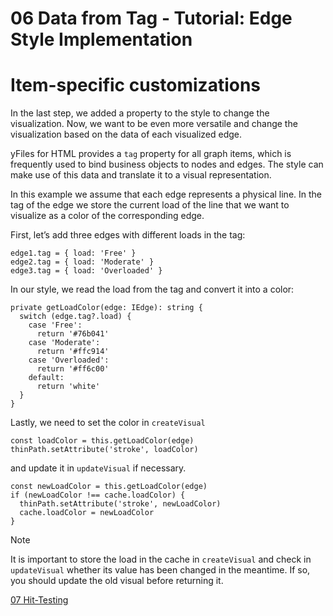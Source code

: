 <!--
 //////////////////////////////////////////////////////////////////////////////
 // @license
 // This file is part of yFiles for HTML 2.6.
 // Use is subject to license terms.
 //
 // Copyright (c) 2000-2024 by yWorks GmbH, Vor dem Kreuzberg 28,
 // 72070 Tuebingen, Germany. All rights reserved.
 //
 //////////////////////////////////////////////////////////////////////////////
-->
# 06 Data from Tag - Tutorial: Edge Style Implementation

# Item-specific customizations

In the last step, we added a property to the style to change the visualization. Now, we want to be even more versatile and change the visualization based on the data of each visualized edge.

yFiles for HTML provides a `tag` property for all graph items, which is frequently used to bind business objects to nodes and edges. The style can make use of this data and translate it to a visual representation.

In this example we assume that each edge represents a physical line. In the tag of the edge we store the current load of the line that we want to visualize as a color of the corresponding edge.

First, let’s add three edges with different loads in the tag:

```
edge1.tag = { load: 'Free' }
edge2.tag = { load: 'Moderate' }
edge3.tag = { load: 'Overloaded' }
```

In our style, we read the load from the tag and convert it into a color:

```
private getLoadColor(edge: IEdge): string {
  switch (edge.tag?.load) {
    case 'Free':
      return '#76b041'
    case 'Moderate':
      return '#ffc914'
    case 'Overloaded':
      return '#ff6c00'
    default:
      return 'white'
  }
}
```

Lastly, we need to set the color in `createVisual`

```
const loadColor = this.getLoadColor(edge)
thinPath.setAttribute('stroke', loadColor)
```

and update it in `updateVisual` if necessary.

```
const newLoadColor = this.getLoadColor(edge)
if (newLoadColor !== cache.loadColor) {
  thinPath.setAttribute('stroke', newLoadColor)
  cache.loadColor = newLoadColor
}
```

Note

It is important to store the load in the cache in `createVisual` and check in `updateVisual` whether its value has been changed in the meantime. If so, you should update the old visual before returning it.

[07 Hit-Testing](../../tutorial-style-implementation-edge/07-hit-testing/)
